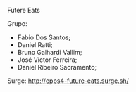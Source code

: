 Futere Eats

Grupo:

- Fabio Dos Santos;
- Daniel Ratti;
- Bruno Galhardi Vallim;
- José Victor Ferreira;
- Daniel Ribeiro Sacramento;

Surge: http://epps4-future-eats.surge.sh/